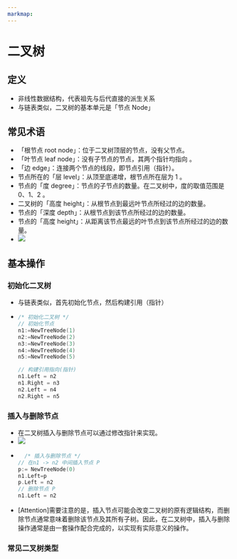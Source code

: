 ```yaml
---
markmap:
---
```


# 二叉树

## 定义

- 非线性数据结构，代表祖先与后代直接的派生关系
- 与链表类似，二叉树的基本单元是「节点 Node」

## 常见术语

- 「根节点 root node」：位于二叉树顶层的节点，没有父节点。
- 「叶节点 leaf node」：没有子节点的节点，其两个指针均指向 。
- 「边 edge」：连接两个节点的线段，即节点引用（指针）。
- 节点所在的「层 level」：从顶至底递增，根节点所在层为 1 。
- 节点的「度 degree」：节点的子节点的数量。在二叉树中，度的取值范围是 0、1、2 。
- 二叉树的「高度 height」：从根节点到最远叶节点所经过的边的数量。
- 节点的「深度 depth」：从根节点到该节点所经过的边的数量。
- 节点的「高度 height」：从距离该节点最远的叶节点到该节点所经过的边的数量。
- ![](https://www.hello-algo.com/chapter_tree/binary_tree.assets/binary_tree_terminology.png)

## 基本操作

### 初始化二叉树

- 与链表类似，首先初始化节点，然后构建引用（指针）
- ```go
  /* 初始化二叉树 */
  // 初始化节点
  n1:=NewTreeNode(1)
  n2:=NewTreeNode(2)
  n3:=NewTreeNode(3)
  n4:=NewTreeNode(4)
  n5:=NewTreeNode(5)

  // 构建引用指向(指针)
  n1.Left = n2
  n1.Right = n3
  n2.Left = n4
  n2.Right = n5
  ```

### 插入与删除节点

- 在二叉树插入与删除节点可以通过修改指针来实现。
- ![](https://www.hello-algo.com/chapter_tree/binary_tree.assets/binary_tree_add_remove.png)
- ```go
    /* 插入与删除节点 */
  // 在n1 -> n2 中间插入节点 P
  p:= NewTreeNode(0)
  n1.Left=p
  p.Left = n2
  // 删除节点 P
  n1.Left = n2
  ```
- [Attention]需要注意的是，插入节点可能会改变二叉树的原有逻辑结构，而删除节点通常意味着删除该节点及其所有子树。因此，在二叉树中，插入与删除操作通常是由一套操作配合完成的，以实现有实际意义的操作。

### 常见二叉树类型
